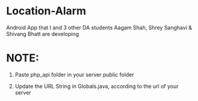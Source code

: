Location-Alarm
==============

Android App that I and 3 other DA students Aagam Shah, Shrey Sanghavi & Shivang Bhatt are developing

NOTE:
=====

1) Paste php_api folder in your server public folder

2) Update the URL String in Globals.java, according to the url of your server